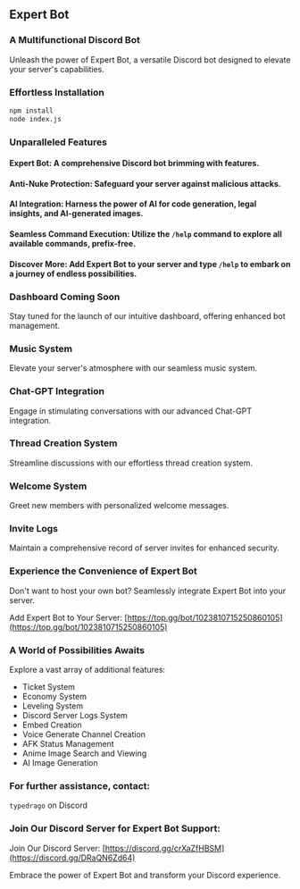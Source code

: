 ## Expert Bot

### A Multifunctional Discord Bot

Unleash the power of Expert Bot, a versatile Discord bot designed to elevate your server's capabilities.

### Effortless Installation

```bash
npm install
node index.js
```

### Unparalleled Features

#### Expert Bot: A comprehensive Discord bot brimming with features.

#### Anti-Nuke Protection: Safeguard your server against malicious attacks.

#### AI Integration: Harness the power of AI for code generation, legal insights, and AI-generated images.

#### Seamless Command Execution: Utilize the `/help` command to explore all available commands, prefix-free.

#### Discover More: Add Expert Bot to your server and type `/help` to embark on a journey of endless possibilities.

### Dashboard Coming Soon

Stay tuned for the launch of our intuitive dashboard, offering enhanced bot management.

### Music System

Elevate your server's atmosphere with our seamless music system.

### Chat-GPT Integration

Engage in stimulating conversations with our advanced Chat-GPT integration.

### Thread Creation System

Streamline discussions with our effortless thread creation system.

### Welcome System

Greet new members with personalized welcome messages.

### Invite Logs

Maintain a comprehensive record of server invites for enhanced security.

### Experience the Convenience of Expert Bot

Don't want to host your own bot? Seamlessly integrate Expert Bot into your server.

Add Expert Bot to Your Server: [https://top.gg/bot/1023810715250860105](https://top.gg/bot/1023810715250860105)

### A World of Possibilities Awaits

Explore a vast array of additional features:

* Ticket System
* Economy System
* Leveling System
* Discord Server Logs System
* Embed Creation
* Voice Generate Channel Creation
* AFK Status Management
* Anime Image Search and Viewing
* AI Image Generation

### For further assistance, contact:

`typedrago` on Discord


### Join Our Discord Server for Expert Bot Support:

Join Our Discord Server: [https://discord.gg/crXaZfHBSM](https://discord.gg/DRaQN6Zd64)

Embrace the power of Expert Bot and transform your Discord experience.
